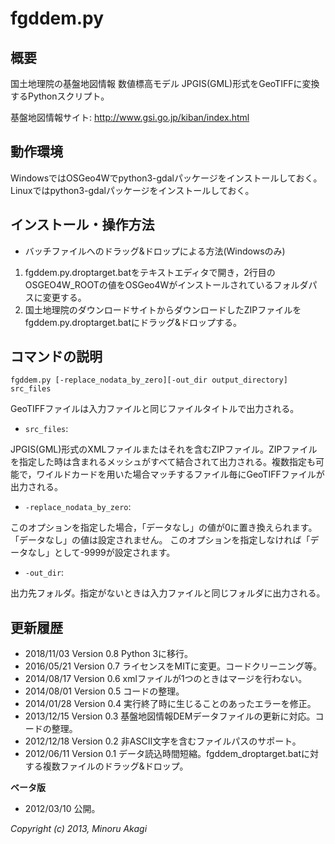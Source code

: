 fgddem.py
=========

概要
----
国土地理院の基盤地図情報 数値標高モデル JPGIS(GML)形式をGeoTIFFに変換するPythonスクリプト。

基盤地図情報サイト: http://www.gsi.go.jp/kiban/index.html

動作環境
--------
WindowsではOSGeo4Wでpython3-gdalパッケージをインストールしておく。
Linuxではpython3-gdalパッケージをインストールしておく。

インストール・操作方法
----------------------

* バッチファイルへのドラッグ&ドロップによる方法(Windowsのみ)
 1. fgddem.py.droptarget.batをテキストエディタで開き，2行目のOSGEO4W_ROOTの値をOSGeo4Wがインストールされているフォルダパスに変更する。
 2. 国土地理院のダウンロードサイトからダウンロードしたZIPファイルをfgddem.py.droptarget.batにドラッグ&ドロップする。


コマンドの説明
--------------
`fgddem.py [-replace_nodata_by_zero][-out_dir output_directory] src_files`

GeoTIFFファイルは入力ファイルと同じファイルタイトルで出力される。

* `src_files`:

 JPGIS(GML)形式のXMLファイルまたはそれを含むZIPファイル。ZIPファイルを指定した時は含まれるメッシュがすべて結合されて出力される。複数指定も可能で，ワイルドカードを用いた場合マッチするファイル毎にGeoTIFFファイルが出力される。

* `-replace_nodata_by_zero`:

 このオプションを指定した場合，「データなし」の値が0に置き換えられます。「データなし」の値は設定されません。
このオプションを指定しなければ「データなし」として-9999が設定されます。

* `-out_dir`:

 出力先フォルダ。指定がないときは入力ファイルと同じフォルダに出力される。

更新履歴
--------

* 2018/11/03 Version 0.8 Python 3に移行。
* 2016/05/21 Version 0.7 ライセンスをMITに変更。コードクリーニング等。
* 2014/08/17 Version 0.6 xmlファイルが1つのときはマージを行わない。
* 2014/08/01 Version 0.5 コードの整理。
* 2014/01/28 Version 0.4 実行終了時に生じることのあったエラーを修正。
* 2013/12/15 Version 0.3 基盤地図情報DEMデータファイルの更新に対応。コードの整理。
* 2012/12/18 Version 0.2 非ASCII文字を含むファイルパスのサポート。
* 2012/06/11 Version 0.1 データ読込時間短縮。fgddem_droptarget.batに対する複数ファイルのドラッグ&ドロップ。

**ベータ版**

* 2012/03/10 公開。

_Copyright (c) 2013, Minoru Akagi_
